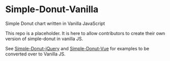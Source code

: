 # Simple-Donut-Vanilla

Simple Donut chart written in Vanilla JavaScript

This repo is a placeholder. It is here to allow contributors to create their own version of simple-donut in vanilla JS.

See [Simple-Donut-jQuery](https://github.com/simple-donut/simple-donut-jquery) and [Simple-Donut-Vue](https://github.com/simple-donut/simple-donut-vue) for examples to be converted over to Vanilla JS.
